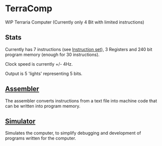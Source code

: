 # TerraComp
WIP Terraria Computer (Currently only 4 Bit with limited instructions)

## Stats
Currently has 7 instructions (see [Instruction set](https://github.com/Coolbob134/TerraComp/blob/main/InstructionSet.md)), 3 Registers and 240 bit program memory (enough for 30 instructions).

Clock speed is currently +/- 4Hz. 

Output is 5 'lights' representing 5 bits.

## [Assembler](https://github.com/Coolbob134/TerraComp/blob/main/TerracompAssembler.py)
The assembler converts instructions from a text file into machine code that can be written into program memory.

## [Simulator](https://github.com/Coolbob134/TerraComp/blob/main/TerracompSim.py)
Simulates the computer, to simplify debugging and development of programs written for the computer.

